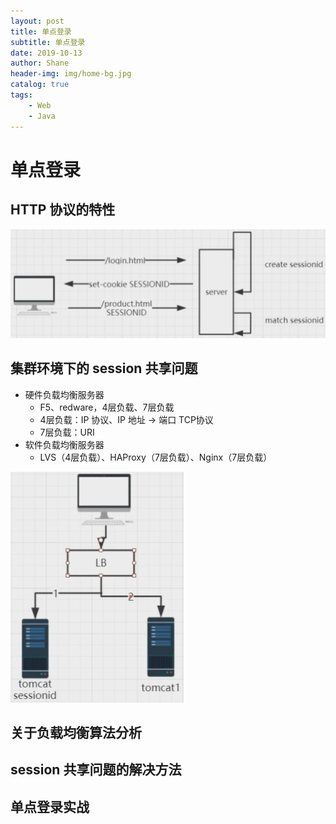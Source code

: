 ```yaml
---
layout: post
title: 单点登录
subtitle: 单点登录
date: 2019-10-13
author: Shane
header-img: img/home-bg.jpg
catalog: true
tags:
    - Web
    - Java
---
```


# 单点登录

## HTTP 协议的特性

<img src="/img/单点登录.assets/image-20191013130034070.png" alt="image-20191013130034070" style="zoom:50%;" />



## 集群环境下的 session 共享问题

- 硬件负载均衡服务器
  - F5、redware，4层负载、7层负载
  - 4层负载：IP 协议、IP 地址 -> 端口 TCP协议
  - 7层负载：URI
- 软件负载均衡服务器
  - LVS（4层负载）、HAProxy（7层负载）、Nginx（7层负载）



<img src="/img/单点登录.assets/image-20191013130100779.png" alt="image-20191013130100779" style="zoom:50%;" />



## 关于负载均衡算法分析





## session 共享问题的解决方法





## 单点登录实战

 















